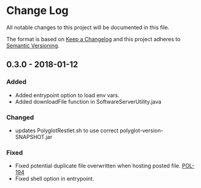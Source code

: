 # Change Log
All notable changes to this project will be documented in this file.

The format is based on [Keep a Changelog](http://keepachangelog.com/) 
and this project adheres to [Semantic Versioning](http://semver.org/).

## 0.3.0 - 2018-01-12
### Added
- Added entrypoint option to load env vars.
- Added downloadFile function in SoftwareServerUtility.java

### Changed
- updates PolyglotRestlet.sh to use correct polyglot-version-SNAPSHOT.jar

### Fixed
- Fixed potential duplicate file overwritten when hosting posted file. [POL-194](https://opensource.ncsa.illinois.edu/jira/browse/POL-194)
- Fixed shell option in entrypoint.

